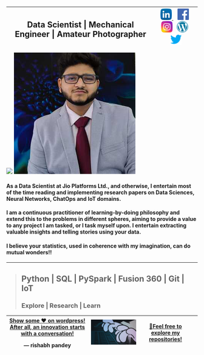 <table class='tg'>
  <thead>
    <tr>
      <th class='tg-0pky'>
        <div class='left'>
         <h2><b> Data Scientist | Mechanical Engineer | Amateur Photographer </b></h2> 
          </p>
        </div>
      </th>
      <th class='tg-0pky'>
        <div class='left'>
          <a href="https://www.linkedin.com/in/rpandey-ds/"><img height="30" src="https://raw.githubusercontent.com/RishabhMech/RishabhMech/master/linkedin.png">           </a>&nbsp;&nbsp;
          <a href="https://www.facebook.com/profile.php?id=100013407612994"><img height="30"src="https://raw.githubusercontent.com/RishabhMech/RishabhMech/master/facebook.png"></a>&nbsp;&nbsp;
          <a href="https://instagram.com/instasterone_"><img height="30" src="https://raw.githubusercontent.com/RishabhMech/RishabhMech/master/instagram.png"></a>&nbsp;&nbsp;
          <a href="https://the7pm.wordpress.com/"><img height="30" src="https://raw.githubusercontent.com/RishabhMech/RishabhMech/master/wordpress.png"></a>&nbsp;&nbsp;
          <a href="https://twitter.com/Rishabh44493617"><img height="30" src="https://raw.githubusercontent.com/RishabhMech/RishabhMech/master/twitter.png"></a>
        </div>
    </tr>
  </thead> 
</table>    

<p align="left">
 <img src="https://raw.githubusercontent.com/RishabhMech/RishabhMech/master/DS-102.gif" />
 <img src="https://raw.githubusercontent.com/RishabhMech/RishabhMech/master/wp12 (1).jpeg" />
</p>


#### As a Data Scientist at Jio Platforms Ltd., and otherwise, I entertain most of the time reading and implementing research papers on Data Sciences, Neural Networks, ChatOps and IoT domains. <br>

#### I am a continuous practitioner of learning-by-doing philosophy and extend this to the problems in different spheres, aiming to provide a value to any project I am tasked, or I task myself upon. I entertain extracting valuable insights and telling stories using your data. <br>

#### I believe your statistics, used in coherence with my imagination, can do mutual wonders!! <br>
  ---

> <h2><b>Python  |  SQL  |  PySpark  |  Fusion 360  |  Git  |  IoT </b></h2>
> <h3>Explore | Research | Learn </h3>

<table class='tg'>
  <thead>
    <tr>
      <th class='tg-0pky'>
        <div class='center'>
          <a href="https://the7pm.wordpress.com/"> Show some ♥ on wordpress! </a>
          <a href="https://www.linkedin.com/in/innovationgrid/"> After all, an innovation starts with a conversation! </a> 
          </p>&mdash; rishabh pandey
        </div>
      </th>
      <th class='tg-0pky'>
        <div class='center'>
          <img src="https://raw.githubusercontent.com/RishabhMech/RishabhMech/master/board.gif"/> 
        </div>
      </th>
      <th class='tg-0pky'>
        <a href="https://github.com/RishabhMech?tab=repositories"> 🎈Feel free to explore my repositories!</a>
      <th>
    </tr>
  </thead> 
</table>    
